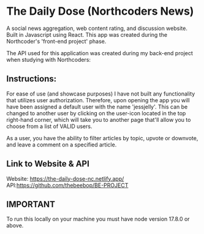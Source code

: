 # The Daily Dose (Northcoders News) 
A social news aggregation, web content rating, 
and discussion website. Built in Javascript using React.
This app was created during the Northcoder's 'front-end project' phase.

The API used for this application was created during my back-end project when studying with Northcoders:

## Instructions:
For ease of use (and showcase purposes) I have not built any functionality that utilizes user authorization. 
Therefore, upon opening the app you will have been assigned a default user with the name 'jessjelly'. This can be changed to another user by clicking on the user-icon located in the top right-hand corner, which will take you to another page that'll allow you to choose from a list of VALID users. 

As a user, you have the ability to filter articles by topic, upvote or downvote, and leave a comment on a specified article.

## Link to Website & API
Website: https://the-daily-dose-nc.netlify.app/            API:https://github.com/thebeebop/BE-PROJECT

## IMPORTANT
To run this locally on your machine you must have node version 17.8.0 or above. 







